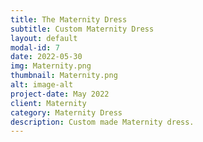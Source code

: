 ```yaml
---
title: The Maternity Dress
subtitle: Custom Maternity Dress
layout: default
modal-id: 7
date: 2022-05-30
img: Maternity.png 
thumbnail: Maternity.png 
alt: image-alt
project-date: May 2022
client: Maternity
category: Maternity Dress
description: Custom made Maternity dress.
---
```



